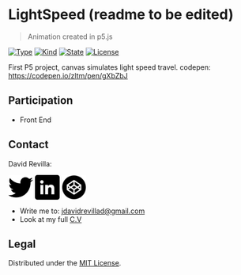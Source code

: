 # LightSpeed (readme to be edited)
> Animation created in p5.js

[![Type](https://img.shields.io/badge/Type-Wep%20Page-945C1D.svg)]()
[![Kind](https://img.shields.io/badge/Kind-Animation-DDA76A.svg)]()
[![State](https://img.shields.io/badge/State-Done-2C834F.svg)]()
[![License](https://img.shields.io/badge/License-Apache%202--0-343E7D.svg)](https://packagist.org/packages/phpunit/phpunit)


First P5 project, canvas simulates light speed travel.
codepen: https://codepen.io/zltm/pen/gXbZbJ

## Participation

* Front End


## Contact

David Revilla:

<a href="https://twitter.com/ZLTM_david" target="_blank">
  <img width="50" height="50" border="0" align="center"  src="twitter-logo.jpg"></a>
<a href="https://www.linkedin.com/in/zolutr/" target="_blank">
  <img width="50" height="50" border="0" align="center"  src="linkedin-logo.png"></a>
  <a href="https://codepen.io/zltm/pen/gXbZbJ" target="_blank">
  <img width="50" height="50" border="0" align="center"  src="codepen-logo.png"></a>


* Write me to: jdavidrevillad@gmail.com
* Look at my full [C.V](https://drive.google.com/drive/folders/0B9XODKe51qg8aFFXRE9aNE15QWc?usp=sharing)


## Legal

Distributed under the [MIT License](https://choosealicense.com/licenses/mit/). 